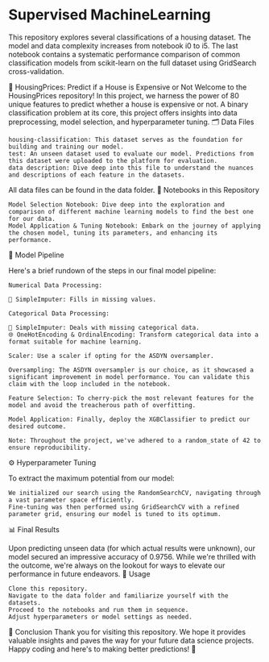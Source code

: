 # Supervised MachineLearning

This repository explores several classifications of a housing dataset. The model and data complexity increases from notebook i0 to i5.
The last notebook contains a systematic performance comparison of common classification models from scikit-learn on the full dataset using GridSearch cross-validation.


🏡 HousingPrices: Predict if a House is Expensive or Not
Welcome to the HousingPrices repository! In this project, we harness the power of 80 unique features to predict whether a house is expensive or not. A binary classification problem at its core, this project offers insights into data preprocessing, model selection, and hyperparameter tuning.
🗂️ Data Files

    housing-classification: This dataset serves as the foundation for building and training our model.
    test: An unseen dataset used to evaluate our model. Predictions from this dataset were uploaded to the platform for evaluation.
    data description: Dive deep into this file to understand the nuances and descriptions of each feature in the datasets.

All data files can be found in the data folder.
📓 Notebooks in this Repository

    Model Selection Notebook: Dive deep into the exploration and comparison of different machine learning models to find the best one for our data.
    Model Application & Tuning Notebook: Embark on the journey of applying the chosen model, tuning its parameters, and enhancing its performance.

🚀 Model Pipeline

Here's a brief rundown of the steps in our final model pipeline:

    Numerical Data Processing:

    🔄 SimpleImputer: Fills in missing values.

    Categorical Data Processing:

    🔄 SimpleImputer: Deals with missing categorical data.
    🌐 OneHotEncoding & OrdinalEncoding: Transform categorical data into a format suitable for machine learning.

    Scaler: Use a scaler if opting for the ASDYN oversampler.

    Oversampling: The ASDYN oversampler is our choice, as it showcased a significant improvement in model performance. You can validate this claim with the loop included in the notebook.

    Feature Selection: To cherry-pick the most relevant features for the model and avoid the treacherous path of overfitting.

    Model Application: Finally, deploy the XGBClassifier to predict our desired outcome.

    Note: Throughout the project, we've adhered to a random_state of 42 to ensure reproducibility.

⚙️ Hyperparameter Tuning

To extract the maximum potential from our model:

    We initialized our search using the RandomSearchCV, navigating through a vast parameter space efficiently.
    Fine-tuning was then performed using GridSearchCV with a refined parameter grid, ensuring our model is tuned to its optimum.

📊 Final Results

Upon predicting unseen data (for which actual results were unknown), our model secured an impressive accuracy of 0.9756. While we're thrilled with the outcome, we're always on the lookout for ways to elevate our performance in future endeavors.
🔄 Usage

    Clone this repository.
    Navigate to the data folder and familiarize yourself with the datasets.
    Proceed to the notebooks and run them in sequence.
    Adjust hyperparameters or model settings as needed.

🎉 Conclusion
Thank you for visiting this repository. We hope it provides valuable insights and paves the way for your future data science projects. Happy coding and here's to making better predictions! 🚀
